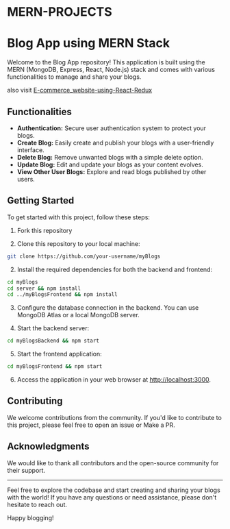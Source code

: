 # MERN-PROJECTS

# Blog App using MERN Stack

Welcome to the Blog App repository! This application is built using the MERN (MongoDB, Express, React, Node.js) stack and comes with various functionalities to manage and share your blogs.

also visit [E-commerce_website-using-React-Redux](https://github.com/khushi2706/E-commerce-website-using-React-Redux)

## Functionalities

- **Authentication:** Secure user authentication system to protect your blogs.
- **Create Blog:** Easily create and publish your blogs with a user-friendly interface.
- **Delete Blog:** Remove unwanted blogs with a simple delete option.
- **Update Blog:** Edit and update your blogs as your content evolves.
- **View Other User Blogs:** Explore and read blogs published by other users.



## Getting Started

To get started with this project, follow these steps:

1. Fork this repository

1. Clone this repository to your local machine:

```bash
git clone https://github.com/your-username/myBlogs
```

2. Install the required dependencies for both the backend and frontend:

```bash
cd myBlogs
cd server && npm install
cd ../myBlogsFrontend && npm install
```

3. Configure the database connection in the backend. You can use MongoDB Atlas or a local MongoDB server.

4. Start the backend server:

```bash
cd myBlogsBackend && npm start
```

5. Start the frontend application:

```bash
cd myBlogsFrontend && npm start
```


6. Access the application in your web browser at [http://localhost:3000](http://localhost:3000).

## Contributing

We welcome contributions from the community. If you'd like to contribute to this project, please feel free to open an issue or Make a PR.


## Acknowledgments

We would like to thank all contributors and the open-source community for their support.

---

Feel free to explore the codebase and start creating and sharing your blogs with the world! If you have any questions or need assistance, please don't hesitate to reach out.

Happy blogging!
